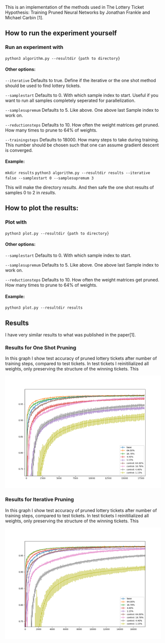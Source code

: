This is an implementation of the methods used in The Lottery Ticket Hypothesis: Training Pruned Neural Networks by Jonathan Frankle and Michael Carbin [1].

## How to run the experiment yourself

### Run an experiment with

`python3 algorithm.py --resultdir {path to directory}`

#### Other options:

`--iterative`
Defaults to true. Define if the iterative or the one shot method should be used to find lottery tickets.

`--samplestart`
Defaults to 0. With which sample index to start. Useful if you want to run all samples completely seperated for parallelization.

`--samplesupremum`
Defaults to 5. Like above. One above last Sample index to work on.

`--reductionsteps`
Defaults to 10. How often the weight matrices get pruned. How many times to prune to 64% of weights.

`--trainingsteps`
Defaults to 18000. How many steps to take during training. This number should be chosen such that one can assume gradient descent is converged.

#### Example:

`mkdir results`
`python3 algorithm.py --resultdir results --iterative false --samplestart 0 --samplesupremum 3`

This will make the directory *results*. And then safe the one shot results of samples 0 to 2 in *results*.

## How to plot the results:

### Plot with
`python3 plot.py --resultdir {path to directory}`

#### Other options:

`--samplestart`
Defaults to 0. With which sample index to start.

`--samplesupremum`
Defaults to 5. Like above. One above last Sample index to work on.

`--reductionsteps`
Defaults to 10. How often the weight matrices get pruned. How many times to prune to 64% of weights.

#### Example:

`python3 plot.py --resultdir results`

## Results
I have very similar results to what was published in the paper[1].

### Results for One Shot Pruning

In this graph I show test accuracy of pruned lottery tickets after number of training steps, compared to test tickets. In test tickets I reinitilialized all weights, only preserving the structure of the winning tickets. This

![Graph Example](ResultsOneShot4Samples18000Iterations.png)

### Results for Iterative Pruning

In this graph I show test accuracy of pruned lottery tickets after number of training steps, compared to test tickets. In test tickets I reinitilialized all weights, only preserving the structure of the winning tickets. This

![Graph Example](ResultsIterative4Samples18000Iterations.png)

